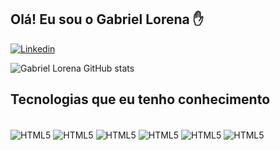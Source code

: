 
## Olá! Eu sou o Gabriel Lorena ✋

[![Linkedin](https://img.shields.io/badge/LinkedIn-0077B5?style=for-the-badge&logo=linkedin&logoColor=white)](linkedin.com/in/gabriellorena/)

![Gabriel Lorena GitHub stats](https://github-readme-stats.vercel.app/api?username=gabriellorena&show_icons=true&theme=dracula)

## Tecnologias que eu tenho conhecimento

<div style ="display: incline_block"><br/> 
<img align="center" alt="HTML5" src="https://img.shields.io/badge/HTML5-E34F26?style=for-the-badge&logo=html5&logoColor=white">
<img align="center" alt="HTML5" src="https://img.shields.io/badge/CSS3-1572B6?style=for-the-badge&logo=css3&logoColor=white">
<img align="center" alt="HTML5" src="https://img.shields.io/badge/JavaScript-F7DF1E?style=for-the-badge&logo=javascript&logoColor=black">
<img align="center" alt="HTML5" src="https://img.shields.io/badge/Java-ED8B00?style=for-the-badge&logo=openjdk&logoColor=whitee">
<img align="center" alt="HTML5" src="https://img.shields.io/badge/C-00599C?style=for-the-badge&logo=c&logoColor=white">
<img align="center" alt="HTML5" src="https://img.shields.io/badge/C%23-239120?style=for-the-badge&logo=c-sharp&logoColor=white">
</div>
